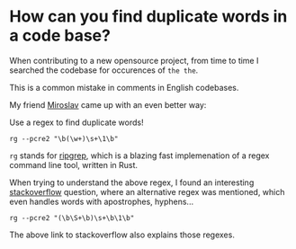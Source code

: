 # How can you find duplicate words in a code base?

When contributing to a new opensource project,
from time to time I searched the codebase for occurences of `the the`.

This is a common mistake in comments in English codebases.

My friend [Miroslav](https://twitter.com/eumiro) came up with an even better way:

Use a regex to find duplicate words!

```
rg --pcre2 "\b(\w+)\s+\1\b"
```

`rg` stands for [ripgrep](https://github.com/BurntSushi/ripgrep),
which is a blazing fast implemenation of a regex command line tool,
written in Rust.

When trying to understand the above regex,
I found an interesting [stackoverflow](https://stackoverflow.com/questions/2823016) question,
where an alternative regex was mentioned,
which even handles words with apostrophes, hyphens...

```
rg --pcre2 "(\b\S+\b)\s+\b\1\b"
```
The above link to stackoverflow also explains those regexes.
